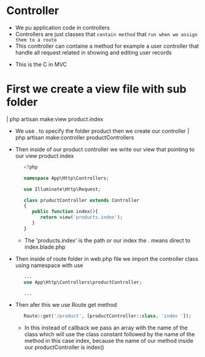 # Controller 
   - We pu application code in controllers 
   - Controllers are just classes that `contain method`
   that `run when we assign them to a route`
   - This conttroller can containe a method
   for example a user controller that handle all
   request related in showing and editing user records
   * This is the C in MVC

# First we create a view file with sub folder
   |   php artisan make:view product.index

   * We use . to specify the folder product
   then we create our controller
   |   php artisan make:controller productControllers
   
   * Then inside of our product controller we write our view that pointing to our
   view product.index
      ```php
         <?php

         namespace App\Http\Controllers;

         use Illuminate\Http\Request;

         class pruductController extends Controller
         {
            public function index(){
               return view('products.index');
            }
         }
      ```
      - The 'products.index' is the path or our index the . means
      direct to index.blade.php

   * Then inside of route folder in web.php file
   we import the controller class using namespace with
   use
      ```php  web.php
         ...
         use App\Http\Controllers\productController;

         ...
      ```
   * Then afer this we use Route get method
      ```php
         Route::get('/product', [productController::class, 'index ']);
      ```
      - In this instead of callback we pass an array with the
      name of the class which will use the class constant followed by 
      the name of the method in this case index, because the name of our method
      inside our productController is index()




